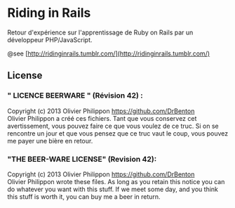 # Riding in Rails


Retour d'expérience sur l'apprentissage de Ruby on Rails par un développeur PHP/JavaScript.

@see [http://ridinginrails.tumblr.com/](http://ridinginrails.tumblr.com/)


## License

### " LICENCE BEERWARE " (Révision 42) :
Copyright (c) 2013 Olivier Philippon <https://github.com/DrBenton>  
Olivier Philippon a créé ces fichiers. Tant que vous conservez cet avertissement,
vous pouvez faire ce que vous voulez de ce truc. Si on se rencontre un jour et
que vous pensez que ce truc vaut le coup, vous pouvez me payer une bière en
retour.


### "THE BEER-WARE LICENSE" (Revision 42):
Copyright (c) 2013 Olivier Philippon <https://github.com/DrBenton>  
Olivier Philippon wrote these files. As long as you retain this notice you
can do whatever you want with this stuff. If we meet some day, and you think
this stuff is worth it, you can buy me a beer in return.
